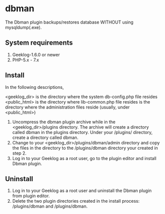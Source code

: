 # dbman
The Dbman plugin backups/restores database WITHOUT using mysqldump(.exe).

## System requirements
1. Geeklog-1.6.0 or newer
2. PHP-5.x - 7.x

## Install
In the following descriptions,

<geeklog_dir> is the directory where the system db-config.php file resides
<public_html> is the directory where lib-common.php file resides
<admin> is the directory where the administration files reside (usually, under <public_html>)

1. Uncompress the dbman plugin archive while in the <geeklog_dir>/plugins directory. The archive will create a directory called dbman in the plugins directory.
Under your <admin>/plugins/ directory, create a directory called dbman.
2. Change to your <geeklog_dir>/plugins/dbman/admin directory and copy the files in the directory to the <admin>/plugins/dbman directory your created in step 2.
3. Log in to your Geeklog as a root user, go to the plugin editor and install Dbman plugin.

## Uninstall

1. Log in to your Geeklog as a root user and uninstall the Dbman plugin from plugin editor.
2. Delete the two plugin directories created in the install process: <geeklog-dir>/plugins/dbman and <admin>/plugins/dbman.
